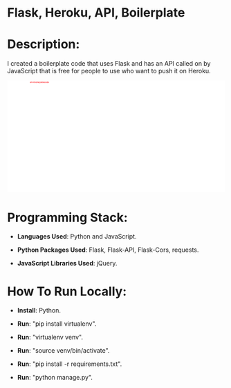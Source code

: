 # Flask, Heroku, API, Boilerplate

# Description: 

I created a boilerplate code that uses Flask and has an API called on by JavaScript that is free for people to use who want to push it on Heroku. 


![Imade of website](https://raw.githubusercontent.com/al11588/FlaskHerokuAPIBoilerplate/master/image.png)


# Programming Stack: 
*	**Languages Used**: Python and JavaScript.

*	**Python Packages Used**: Flask, Flask-API, Flask-Cors, requests.

*	**JavaScript Libraries Used**: jQuery.



# How To Run Locally:

*	**Install**: Python.

*	**Run**: "pip install virtualenv".

*	**Run**: "virtualenv venv".

*	**Run**: "source venv/bin/activate".

*	**Run**: "pip install -r requirements.txt".

*	**Run**: "python manage.py".
